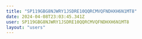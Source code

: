 ```yaml
---
title: "SP119GBG8NJWRY1JSDRE10QQRCMVQFNDHXH6N1MT8"
date: 2024-04-08T23:03:45.341Z
user: SP119GBG8NJWRY1JSDRE10QQRCMVQFNDHXH6N1MT8
layout: "users"
---
```

    